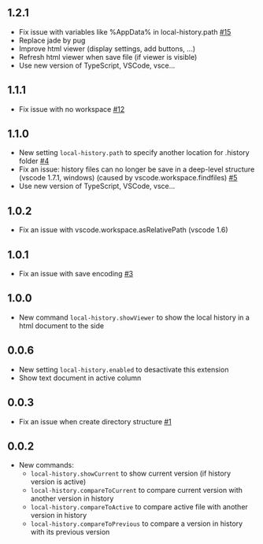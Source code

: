 ## 1.2.1
* Fix issue with variables like %AppData% in local-history.path [#15](https://github.com/zabel-xyz/local-history/issues/15)
* Replace jade by pug
* Improve html viewer (display settings, add buttons, ...)
* Refresh html viewer when save file (if viewer is visible)
* Use new version of TypeScript, VSCode, vsce...

## 1.1.1
* Fix issue with no workspace [#12](https://github.com/zabel-xyz/local-history/issues/12)

## 1.1.0
* New setting `local-history.path` to specify another location for .history folder [#4](https://github.com/zabel-xyz/local-history/issues/4)
* Fix an issue: history files can no longer be save in a deep-level structure (vscode 1.7.1, windows)
  (caused by vscode.workspace.findfiles) [#5](https://github.com/zabel-xyz/local-history/issues/5)
* Use new version of TypeScript, VSCode, vsce...

## 1.0.2
* Fix an issue with vscode.workspace.asRelativePath (vscode 1.6)

## 1.0.1
* Fix an issue with save encoding [#3](https://github.com/zabel-xyz/local-history/issues/3)

## 1.0.0
* New command `local-history.showViewer` to show the local history in a html document to the side

## 0.0.6
* New setting `local-history.enabled` to desactivate this extension
* Show text document in active column

## 0.0.3
* Fix an issue when create directory structure [#1](https://github.com/zabel-xyz/local-history/issues/1)

## 0.0.2
* New commands:
  * `local-history.showCurrent`       to show current version (if history version is active)
  * `local-history.compareToCurrent`  to compare current version with another version in history
  * `local-history.compareToActive`   to compare active file with another version in history
  * `local-history.compareToPrevious` to compare a version in history with its previous version
